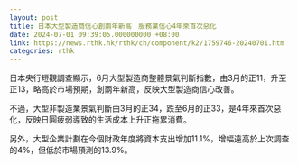 ```yaml
---
layout: post
title: 日本大型製造商信心創兩年新高　服務業信心4年來首次惡化
date: 2024-07-01 09:39:05.000000000 +08:00
link: https://news.rthk.hk/rthk/ch/component/k2/1759746-20240701.htm
categories: rthk
---
```


日本央行短觀調查顯示，6月大型製造商整體景氣判斷指數，由3月的正11，升至正13，略高於市場預期，創兩年新高，反映大型製造商信心改善。

不過，大型非製造業景氣判斷由3月的正34，跌至6月的正33，是4年來首次惡化，反映日圓疲弱導致的生活成本上升正拖累消費。

另外，大型企業計劃在今個財政年度將資本支出增加11.1%，增幅遠高於上次調查的4%，但低於市場預測的13.9%。
